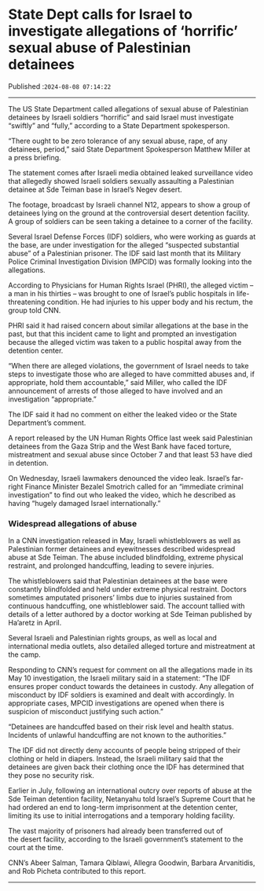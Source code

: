 # State Dept calls for Israel to investigate allegations of ‘horrific’ sexual abuse of Palestinian detainees

Published :`2024-08-08 07:14:22`

---

The US State Department called allegations of sexual abuse of Palestinian detainees by Israeli soldiers “horrific” and said Israel must investigate “swiftly” and “fully,” according to a State Department spokesperson.

“There ought to be zero tolerance of any sexual abuse, rape, of any detainees, period,” said State Department Spokesperson Matthew Miller at a press briefing.

The statement comes after Israeli media obtained leaked surveillance video that allegedly showed Israeli soldiers sexually assaulting a Palestinian detainee at Sde Teiman base in Israel’s Negev desert.

The footage, broadcast by Israeli channel N12, appears to show a group of detainees lying on the ground at the controversial desert detention facility. A group of soldiers can be seen taking a detainee to a corner of the facility.

Several Israel Defense Forces (IDF) soldiers, who were working as guards at the base, are under investigation for the alleged “suspected substantial abuse” of a Palestinian prisoner. The IDF said last month that its Military Police Criminal Investigation Division (MPCID) was formally looking into the allegations.

According to Physicians for Human Rights Israel (PHRI), the alleged victim – a man in his thirties – was brought to one of Israel’s public hospitals in life-threatening condition. He had injuries to his upper body and his rectum, the group told CNN.

PHRI said it had raised concern about similar allegations at the base in the past, but that this incident came to light and prompted an investigation because the alleged victim was taken to a public hospital away from the detention center.

“When there are alleged violations, the government of Israel needs to take steps to investigate those who are alleged to have committed abuses and, if appropriate, hold them accountable,” said Miller, who called the IDF announcement of arrests of those alleged to have involved and an investigation “appropriate.”

The IDF said it had no comment on either the leaked video or the State Department’s comment.

A report released by the UN Human Rights Office last week said Palestinian detainees from the Gaza Strip and the West Bank have faced torture, mistreatment and sexual abuse since October 7 and that least 53 have died in detention.

On Wednesday, Israeli lawmakers denounced the video leak. Israel’s far-right Finance Minister Bezalel Smotrich called for an “immediate criminal investigation” to find out who leaked the video, which he described as having “hugely damaged Israel internationally.”

### Widespread allegations of abuse

In a CNN investigation released in May, Israeli whistleblowers as well as Palestinian former detainees and eyewitnesses described widespread abuse at Sde Teiman. The abuse included blindfolding, extreme physical restraint, and prolonged handcuffing, leading to severe injuries.

The whistleblowers said that Palestinian detainees at the base were constantly blindfolded and held under extreme physical restraint. Doctors sometimes amputated prisoners’ limbs due to injuries sustained from continuous handcuffing, one whistleblower said. The account tallied with details of a letter authored by a doctor working at Sde Teiman published by Ha’aretz in April.

Several Israeli and Palestinian rights groups, as well as local and international media outlets, also detailed alleged torture and mistreatment at the camp.

Responding to CNN’s request for comment on all the allegations made in its May 10 investigation, the Israeli military said in a statement: “The IDF ensures proper conduct towards the detainees in custody. Any allegation of misconduct by IDF soldiers is examined and dealt with accordingly. In appropriate cases, MPCID investigations are opened when there is suspicion of misconduct justifying such action.”

“Detainees are handcuffed based on their risk level and health status. Incidents of unlawful handcuffing are not known to the authorities.”

The IDF did not directly deny accounts of people being stripped of their clothing or held in diapers. Instead, the Israeli military said that the detainees are given back their clothing once the IDF has determined that they pose no security risk.

Earlier in July, following an international outcry over reports of abuse at the Sde Teiman detention facility, Netanyahu told Israel’s Supreme Court that he had ordered an end to long-term imprisonment at the detention center, limiting its use to initial interrogations and a temporary holding facility.

The vast majority of prisoners had already been transferred out of the desert facility, according to the Israeli government’s statement to the court at the time.

CNN’s Abeer Salman, Tamara Qiblawi, Allegra Goodwin, Barbara Arvanitidis, and Rob Picheta contributed to this report.

---

